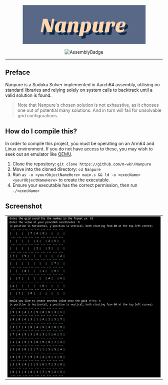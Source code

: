 <div align="center">
  <img src="/assets/Nanpure.png" alt="testing">
  <p></p>
  <img src="https://img.shields.io/badge/AssemblyScript-007AAC?logo=assemblyscript&logoColor=fff)" alt="AssemblyBadge">
</div>

<hr>

## Preface

Nanpure is a Sudoku Solver implemented in Aarch64 assembly, utilising no standard libraries and relying solely on system calls to backtrack until a valid
solution is found. 
>Note that Nanpure's chosen solution is not exhaustive, as it chooses one out of potential many solutions. And in turn will fail for unsolvable grid
>configurations.

## How do I compile this?

In order to compile this project, you must be operating on an Arm64 and Linux environment. If you do not have access to these, you 
may wish to seek out an emulator like [QEMU](https://www.qemu.org/).
1. Clone the repository: `git clone https://github.com/m-wkr/Nanpure`
2. Move into the cloned directory: `cd Nanpure`
3. Run `as -o <yourObjectNameHere> main.s && ld -o <execName> <yourObjectNameHere>` to create the executable.
4. Ensure your executable has the correct permission, then run `./<execName>`

## Screenshot

| |
| - |
|![](/assets/screenshot.png) |
